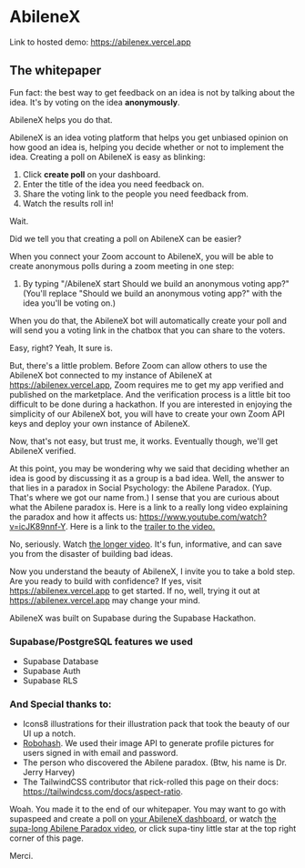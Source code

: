 # AbileneX
Link to hosted demo: https://abilenex.vercel.app

## The whitepaper

Fun fact: the best way to get feedback on an idea is not by talking about the idea. It's by voting on the idea **anonymously**.

AbileneX helps you do that.

AbileneX is an idea voting platform that helps you get unbiased opinion on how good an idea is, helping you decide whether or not to implement the idea. Creating a poll on AbileneX is easy as blinking:

1. Click **create poll** on your dashboard.
2. Enter the title of the idea you need feedback on.
3. Share the voting link to the people you need feedback from.
4. Watch the results roll in!

Wait.

Did we tell you that creating a poll on AbileneX can be easier?

When you connect your Zoom account to AbileneX, you will be able to create anonymous polls during a zoom meeting in one step:

1. By typing "/AbileneX start Should we build an anonymous voting app?" (You'll replace "Should we build an anonymous voting app?" with the idea you'll be voting on.)

When you do that, the AbileneX bot will automatically create your poll and will send you a voting link in the chatbox that you can share to the voters.

Easy, right? Yeah, It sure is.

But, there's a little problem. Before Zoom can allow others to use the AbileneX bot connected to my instance of AbileneX at https://abilenex.vercel.app, Zoom requires me to get my app verified and published on the marketplace. And the verification process is a little bit too difficult to be done during a hackathon. If you are interested in enjoying the simplicity of our AbileneX bot, you will have to create your own Zoom API keys and deploy your own instance of AbileneX.

Now, that's not easy, but trust me, it works. Eventually though, we'll get AbileneX verified.

At this point, you may be wondering why we said that deciding whether an idea is good by discussing it as a group is a bad idea. Well, the answer to that lies in a paradox in Social Psychology: the Abilene Paradox. (Yup. That's where we got our name from.) I sense that you are curious about what the Abilene paradox is. Here is a link to a really long video explaining the paradox and how it affects us: https://www.youtube.com/watch?v=icJK89nnf-Y. Here is a link to the [trailer to the video.](https://www.youtube.com/watch?v=HBTcLQt-iAs)

No, seriously. Watch [the longer video](https://www.youtube.com/watch?v=icJK89nnf-Y). It's fun, informative, and can save you from the disaster of building bad ideas.

Now you understand the beauty of AbileneX, I invite you to take a bold step. Are you ready to build with confidence? If yes, visit https://abilenex.vercel.app to get started. If no, well, trying it out at https://abilenex.vercel.app may change your mind.

<!-- include drake meme here (discussing ideas vs using AbileneX) -->

AbileneX was built on Supabase during the Supabase Hackathon.

### Supabase/PostgreSQL features we used

- Supabase Database
- Supabase Auth
- Supabase RLS

### And Special thanks to:

- Icons8 illustrations for their illustration pack that took the beauty of our UI up a notch.
- [Robohash](https://robohash.org/). We used their image API to generate profile pictures for users signed in with email and password.
- The person who discovered the Abilene paradox. (Btw, his name is Dr. Jerry Harvey)
- The TailwindCSS contributor that rick-rolled this page on their docs: https://tailwindcss.com/docs/aspect-ratio.

Woah. You made it to the end of our whitepaper. You may want to go with supaspeed and create a poll on [your AbileneX dashboard](https://abilenex.vercel.app), or watch [the supa-long Abilene Paradox video](https://www.youtube.com/watch?v=icJK89nnf-Y), or click supa-tiny little star at the top right corner of this page.

Merci.
